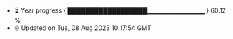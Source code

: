 - ⏳ Year progress { ██████████████████▁▁▁▁▁▁▁▁▁▁▁▁ } 60.12 %
- ⏰ Updated on Tue, 08 Aug 2023 10:17:54 GMT

